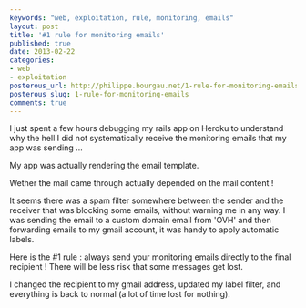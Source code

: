```yaml
---
keywords: "web, exploitation, rule, monitoring, emails"
layout: post
title: '#1 rule for monitoring emails'
published: true
date: 2013-02-22
categories:
- web
- exploitation
posterous_url: http://philippe.bourgau.net/1-rule-for-monitoring-emails
posterous_slug: 1-rule-for-monitoring-emails
comments: true
---
```

I just spent a few hours debugging my rails app on Heroku to understand why the hell I did not systematically receive the monitoring emails that my app was sending ...

My app was actually rendering the email template.

Wether the mail came through actually depended on the mail content !

It seems there was a spam filter somewhere between the sender and the receiver that was blocking some emails, without warning me in any way. I was sending the email to a custom domain email from 'OVH' and then forwarding emails to my gmail account, it was handy to apply automatic labels.

Here is the #1 rule : always send your monitoring emails directly to the final recipient ! There will be less risk that some messages get lost.

I changed the recipient to my gmail address, updated my label filter, and everything is back to normal (a lot of time lost for nothing).
